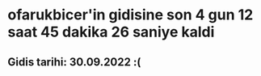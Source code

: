 # ofarukbicer'in gidisine son 4 gun 12 saat 45 dakika 26 saniye kaldi

## Gidis tarihi: 30.09.2022 :(